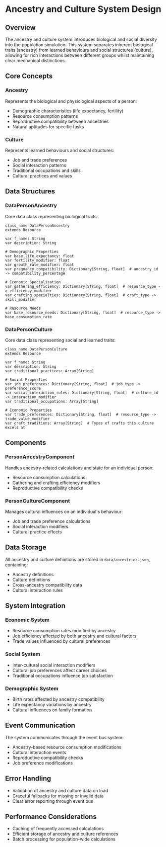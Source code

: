 # Ancestry and Culture System Design

## Overview
The ancestry and culture system introduces biological and social diversity into the population simulation. This system separates inherent biological traits (ancestry) from learned behaviours and social structures (culture), allowing for rich interactions between different groups whilst maintaining clear mechanical distinctions.

## Core Concepts

### Ancestry
Represents the biological and physiological aspects of a person:
- Demographic characteristics (life expectancy, fertility)
- Resource consumption patterns
- Reproductive compatibility between ancestries
- Natural aptitudes for specific tasks

### Culture
Represents learned behaviours and social structures:
- Job and trade preferences
- Social interaction patterns
- Traditional occupations and skills
- Cultural practices and values

## Data Structures

### DataPersonAncestry
Core data class representing biological traits:
```gdscript
class_name DataPersonAncestry
extends Resource

var f_name: String
var description: String

# Demographic Properties
var base_life_expectancy: float
var fertility_modifier: float
var growth_rate_modifier: float
var pregnancy_compatibility: Dictionary[String, float]  # ancestry_id -> compatibility_percentage

# Economic Specialisation
var gathering_efficiency: Dictionary[String, float]  # resource_type -> efficiency_modifier
var crafting_specialties: Dictionary[String, float]  # craft_type -> skill_modifier

# Resource Needs
var base_resource_needs: Dictionary[String, float]  # resource_type -> base_consumption_rate
```

### DataPersonCulture
Core data class representing social and learned traits:
```gdscript
class_name DataPersonCulture
extends Resource

var f_name: String
var description: String
var traditional_practices: Array[String]

# Social Properties
var job_preferences: Dictionary[String, float]  # job_type -> preference_score
var social_interaction_rules: Dictionary[String, float]  # culture_id -> interaction_modifier
var traditional_occupations: Array[String]

# Economic Properties
var trade_preferences: Dictionary[String, float]  # resource_type -> trade_value_modifier
var craft_traditions: Array[String]  # Types of crafts this culture excels at
```

## Components

### PersonAncestryComponent
Handles ancestry-related calculations and state for an individual person:
- Resource consumption calculations
- Gathering and crafting efficiency modifiers
- Reproductive compatibility checks

### PersonCultureComponent
Manages cultural influences on an individual's behaviour:
- Job and trade preference calculations
- Social interaction modifiers
- Cultural practice effects

## Data Storage
All ancestry and culture definitions are stored in `data/ancestries.json`, containing:
- Ancestry definitions
- Culture definitions
- Cross-ancestry compatibility data
- Cultural interaction rules

## System Integration

### Economic System
- Resource consumption rates modified by ancestry
- Job efficiency affected by both ancestry and cultural factors
- Trade values influenced by cultural preferences

### Social System
- Inter-cultural social interaction modifiers
- Cultural job preferences affect career choices
- Traditional occupations influence job satisfaction

### Demographic System
- Birth rates affected by ancestry compatibility
- Life expectancy variations by ancestry
- Cultural influences on family formation

## Event Communication
The system communicates through the event bus system:
- Ancestry-based resource consumption modifications
- Cultural interaction events
- Reproductive compatibility checks
- Job preference modifications

## Error Handling
- Validation of ancestry and culture data on load
- Graceful fallbacks for missing or invalid data
- Clear error reporting through event bus

## Performance Considerations
- Caching of frequently accessed calculations
- Efficient storage of ancestry and culture references
- Batch processing for population-wide calculations